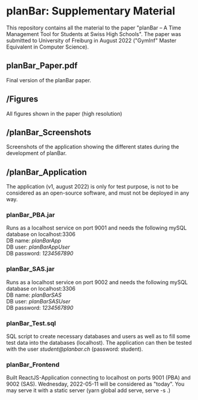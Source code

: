 # planBar: Supplementary Material
This repository contains all the material to the paper "planBar – A Time Management Tool for Students at Swiss High Schools". The paper was submitted to University of Freiburg in August 2022 ("GymInf" Master Equivalent in Computer Science).

## planBar_Paper.pdf
Final version of the planBar paper.

## /Figures
All figures shown in the paper (high resolution)

## /planBar_Screenshots
Screenshots of the application showing the different states during the development of planBar.

## /planBar_Application
The application (v1, august 2022) is only for test purpose, is not to be considered as an open-source software, and must not be deployed in any way.
### planBar_PBA.jar
Runs as a localhost service on port 9001 and needs the following mySQL database on localhost:3306<br>
DB name: <i>planBarApp</i><br>
DB user: <i>planBarAppUser</i><br>
DB password: <i>1234567890</i>
### planBar_SAS.jar
Runs as a localhost service on port 9002 and needs the following mySQL database on localhost:3306<br>
DB name: <i>planBarSAS</i><br>
DB user: <i>planBarSASUser</i><br>
DB password: <i>1234567890</i>

### planBar_Test.sql
SQL script to create necessary databases and users as well as to fill some test data into the databases (localhost). The application can then be tested with the user <i>student&#64;planbar.ch</i> (password: student).

### planBar_Frontend
Built ReactJS-Application connecting to localhost on ports 9001 (PBA) and 9002 (SAS). Wednesday, 2022-05-11 will be considered as "today". You may serve it with a static server (yarn global add serve, serve -s .)
